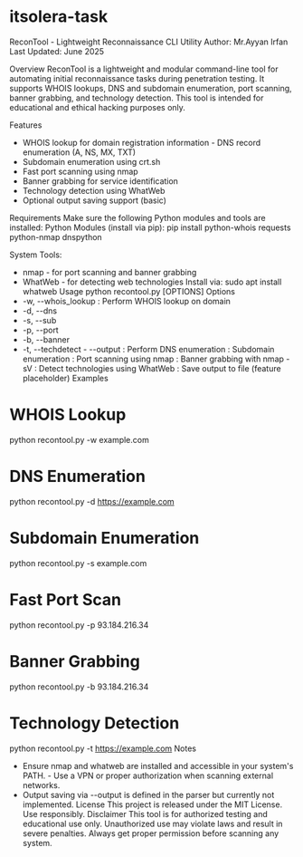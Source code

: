 # itsolera-task

ReconTool - Lightweight Reconnaissance CLI Utility Author: Mr.Ayyan Irfan
Last Updated: June 2025

Overview
ReconTool is a lightweight and modular command-line tool for automating initial reconnaissance tasks during penetration testing. It supports WHOIS lookups, DNS and subdomain enumeration, port scanning, banner grabbing, and technology detection.
This tool is intended for educational and ethical hacking purposes only.

Features
- WHOIS lookup for domain registration information - DNS record enumeration (A, NS, MX, TXT)
- Subdomain enumeration using crt.sh
- Fast port scanning using nmap
- Banner grabbing for service identification
- Technology detection using WhatWeb
- Optional output saving support (basic)

Requirements
Make sure the following Python modules and tools are installed:
Python Modules (install via pip):
pip install python-whois requests python-nmap dnspython

System Tools:
- nmap - for port scanning and banner grabbing
- WhatWeb - for detecting web technologies Install via:
sudo apt install whatweb
Usage
python recontool.py [OPTIONS]
Options
- -w, --whois_lookup : Perform WHOIS lookup on domain
- -d, --dns
- -s, --sub
- -p, --port
- -b, --banner
- -t, --techdetect - --output
: Perform DNS enumeration : Subdomain enumeration
: Port scanning using nmap
: Banner grabbing with nmap -sV
: Detect technologies using WhatWeb
: Save output to file (feature placeholder)
Examples

# WHOIS Lookup
python recontool.py -w example.com
# DNS Enumeration
python recontool.py -d https://example.com
# Subdomain Enumeration
python recontool.py -s example.com
# Fast Port Scan
python recontool.py -p 93.184.216.34
# Banner Grabbing
python recontool.py -b 93.184.216.34
# Technology Detection
python recontool.py -t https://example.com
Notes
- Ensure nmap and whatweb are installed and accessible in your system's PATH. - Use a VPN or proper authorization when scanning external networks.
- Output saving via --output is defined in the parser but currently not implemented.
License
This project is released under the MIT License. Use responsibly.
Disclaimer
This tool is for authorized testing and educational use only. Unauthorized use may violate laws and result in severe penalties. Always get proper permission before scanning any system.
